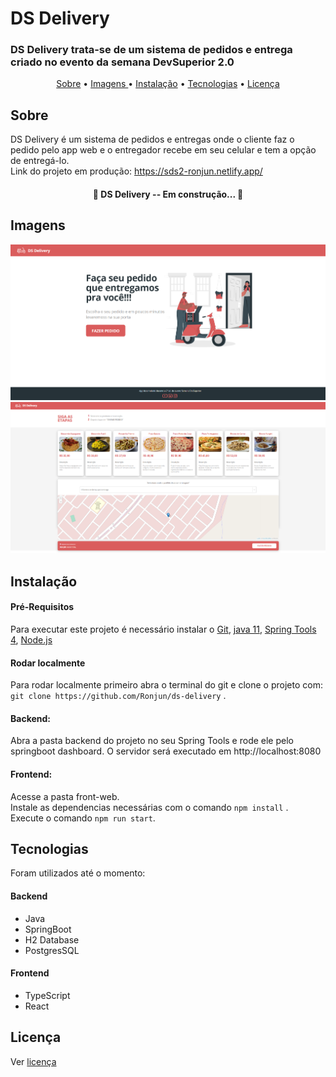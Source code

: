 # DS Delivery
### DS Delivery trata-se de um sistema de pedidos e entrega criado no evento da semana DevSuperior 2.0

<p align="center">
 <a href="#sobre">Sobre</a> •
 <a href="#imagens"> Imagens </a> •	
 <a href="#instalação">Instalação</a> • 
 <a href="#tecnologias">Tecnologias</a> •  
 <a href="#licença">Licença</a>  
</p>

## Sobre
 DS Delivery é um sistema de pedidos e entregas onde o cliente faz o pedido pelo app web e o entregador recebe em seu celular e tem a opção de entregá-lo. <br/>
 Link do projeto em produção: https://sds2-ronjun.netlify.app/ 

<h4 align="center"> 
	🚧  DS Delivery -- Em construção...  🚧
</h4>

## Imagens
![Tela inicial](https://github.com/Ronjun/resources/blob/main/dsdelivery/01.png) ![catálogo](https://github.com/Ronjun/resources/blob/main/dsdelivery/02.png)

## Instalação
#### Pré-Requisitos
Para executar este projeto é necessário instalar o [Git](https://git-scm.com/), [java 11](https://www.oracle.com/java/technologies/javase-jdk11-downloads.html), [Spring Tools 4](https://spring.io/tools),
[Node.js](https://nodejs.org/en/)
#### Rodar localmente
Para rodar localmente primeiro abra o terminal do git e clone o projeto com:
` git clone https://github.com/Ronjun/ds-delivery ` .
#### Backend:
Abra a pasta backend do projeto no seu Spring Tools e rode ele pelo springboot dashboard.
O servidor será executado em http://localhost:8080
#### Frontend:
Acesse a pasta front-web. <br/>
Instale as dependencias necessárias com o comando `npm install` .<br/>
Execute o comando `npm run start`.

## Tecnologias
Foram utilizados até o momento:
#### Backend
* Java
* SpringBoot
* H2 Database
* PostgresSQL 
#### Frontend
* TypeScript
* React

## Licença
Ver [licença](https://github.com/Ronjun/ds-delivery/blob/main/LICENSE) 
